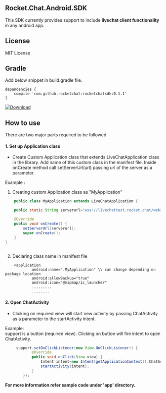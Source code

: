 Rocket.Chat.Android.SDK
----------------------

<!--- Here are some features that SDK should provide
- Authentication in integration with native app username and password
- Sending and receiving messages, audio, video , document, images
- Listing out all subscribed channels and their types
- Local history of messages (this one needs to be determined)
- I think it would be more interesting if we provide pluggable UI componentz
- User can enable and disable the feature depending on his choice
- The user interface should have facility to synchronize with app theme, so that it should look as a part of native app
Feel free to add or edit the features :)
--->
This SDK currently provides support to include <b> livechat client functionality </b> in any android app.


License
-------
MIT License

Gradle
------
Add below snippet in build.gradle file. 

```Gradle
dependencies {
    compile 'com.github.rocketchat:rocketchatsdk:0.1.1'
}
```

[ ![Download](https://api.bintray.com/packages/rocketchat/RocketChat-SDK/RocketChat-Android-SDK/images/download.svg) ](https://bintray.com/rocketchat/RocketChat-SDK/RocketChat-Android-SDK/_latestVersion)

How to use
-------------
There are two major parts required to be followed

#### 1. Set up Application class
- Create Custom Application class that extends LiveChatApplication class in the library. Add name of this custom class in the manifest file. Inside onCreate method call setServerUrl(url) passing url of the server as a parameter.

Example :
1. Creating custom Application class as "MyApplication"

```java
    public class MyApplication extends LiveChatApplication {

    public static String serverurl="wss://livechattest.rocket.chat/websocket";

    @Override
    public void onCreate() {
        setServerUrl(serverurl);
        super.onCreate();
    }
}
     
```
2. Declaring class name in manifest file
```
    <application
            android:name=".MyApplication" \\ can change depending on package location
            android:allowBackup="true"
            android:icon="@mipmap/ic_launcher"
            .........
            ........
```


#### 2. Open ChatActivity
- Clicking on required view will start new activity by passing ChatActivity as a parameter to the startActivity intent.

Example:<br>
support is a button (required view). Clicking on button will fire intent to open ChatActivity.

```java
     support.setOnClickListener(new View.OnClickListener() {
            @Override
            public void onClick(View view) {
                Intent intent=new Intent(getApplicationContext(),ChatActivity.class);
                startActivity(intent);
            }
        });
```

<b>For more information refer sample code under 'app' directory. </b>


